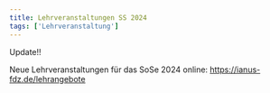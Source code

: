 ```yaml
---
title: Lehrveranstaltungen SS 2024
tags: ['Lehrveranstaltung']
---
```


Update!!

Neue Lehrveranstaltungen für das SoSe 2024 online:
https://ianus-fdz.de/lehrangebote

